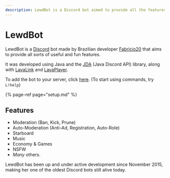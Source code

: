 ```yaml
---
description: LewdBot is a Discord bot aimed to provide all the features you may need.
---
```


# LewdBot

LewdBot is a [Discord](https://discord.gg) bot made by Brazilian developer [Fabricio20](https://twitter.com/adm_fabricio20) that aims to provide all sorts of useful and fun features.

It was developed using Java and the [JDA](https://github.com/DV8FromTheWorld/JDA/) \(Java Discord API\) library, along with [LavaLink](https://github.com/Frederikam/Lavalink) and [LavaPlayer](https://github.com/sedmelluq/lavaplayer).

To add the bot to your server, click [here](https://goo.gl/PrPGky). \(To start using commands, try `L!help`\)

{% page-ref page="setup.md" %}

## Features

* Moderation \(Ban, Kick, Prune\)
* Auto-Moderation \(Anti-Ad, Registration, Auto-Role\)
* Starboard
* Music
* Economy & Games
* NSFW
* _Many_ others.

LewdBot has been up and under active development since November 2015, making her one of the oldest Discord bots still alive today.

